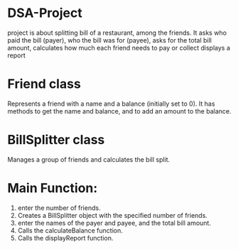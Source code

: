 # DSA-Project
project is about splitting bill of a restaurant, among the friends.
It asks who paid the bill (payer),
who the bill was for (payee),
asks for the total bill amount,
calculates how much each friend needs to pay or collect
displays a report
# Friend class
Represents a friend with a name and a balance (initially set to 0).
It has methods to get the name and balance, and to add an amount to the balance.
# BillSplitter class
Manages a group of friends and calculates the bill split.
# Main Function:
1.  enter the number of friends.
2. Creates a BillSplitter object with the specified number of friends.
3. enter the names of the payer and payee, and the total bill amount.
4. Calls the calculateBalance function.
5. Calls the displayReport function.
